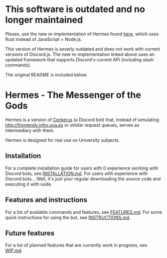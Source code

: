 # This software is outdated and no longer maintained

Please, use the new re-implementation of Hermes found [here](https://github.com/mdccUva/hermes), which uses Rust instead of JavaScript + Node.js.

This version of Hermes is severly outdated and does not work with current versions of Discord.js. The new re-implementation linked above uses an updated framework that supports Discord's current API (including slash commands).

The original README is included below.
 
# Hermes - The Messenger of the Gods

Hermes is a version of [Cerberus](https://github.com/0xb01u/Cerberus/) (a Discord bot) that, instead of simulating http://frontendv.infor.uva.es or similar request queues, serves as intermediary with them.

Hermes is designed for real use on University subjects.

## Installation

For a complete installation guide for users with 0 experience working with Discord bots, see [INSTALLATION.md](./doc/INSTALLATION.md). For users with experience with Discord bots... Well, it's just your regular downloading the source code and executing it with node.

## Features and instructions

For a list of available commands and features, see [FEATURES.md](./doc/FEATURES.md). For some quick instructions for using the bot, see [INSTRUCTIONS.md](./doc/INSTRUCTIONS.md).

## Future features

For a list of planned features that are currently work in progress, see [WIP.md](./doc/WIP.md).
